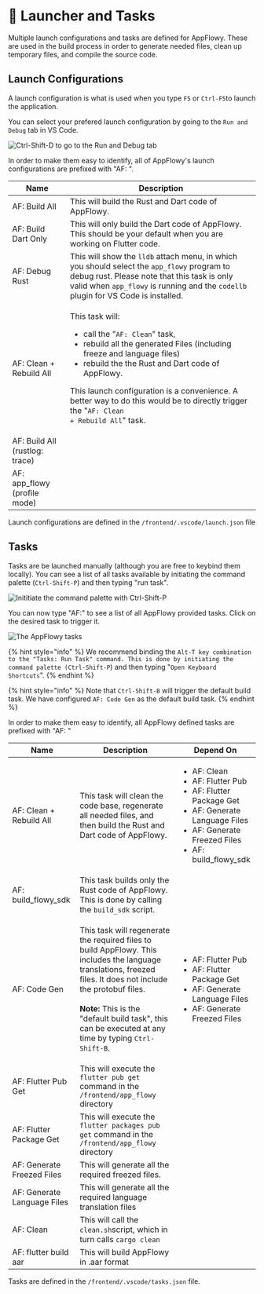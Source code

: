 # 🔁 Launcher and Tasks

Multiple launch configurations and tasks are defined for AppFlowy. These are used in the build process in order to generate needed files, clean up temporary files, and compile the source code.

## Launch Configurations

A launch configuration is what is used when you type `F5` or `Ctrl-F5`to launch the application.

You can select your prefered launch configuration by going to the `Run and Debug` tab in VS Code.

![Ctrl-Shift-D to go to the Run and Debug tab](../../../.gitbook/assets/vscode\_debug.png)

In order to make them easy to identify, all of AppFlowy's launch configurations are prefixed with "AF: ".

| Name                           | Description                                                                                                                                                                                                                                                                                                                                                                   |
| ------------------------------ | ----------------------------------------------------------------------------------------------------------------------------------------------------------------------------------------------------------------------------------------------------------------------------------------------------------------------------------------------------------------------------- |
| AF: Build All                  | This will build the Rust and Dart code of AppFlowy.                                                                                                                                                                                                                                                                                                                           |
| AF: Build Dart Only            | This will only build the Dart code of AppFlowy. This should be your default when you are working on Flutter code.                                                                                                                                                                                                                                                             |
| AF: Debug Rust                 | This will show the `lldb` attach menu, in which you should select the `app_flowy` program to debug rust. Please note that this task is only valid when `app_flowy` is running and the `codellb` plugin for VS Code is installed.                                                                                                                                              |
| AF: Clean + Rebuild All        | <p>This task will:</p><ul><li>call the "<code>AF: Clean</code>" task,</li><li>rebuild all the generated Files (including freeze and language files)</li><li>rebuild the the Rust and Dart code of AppFlowy.</li></ul><p>This launch configuration is a convenience. A better way to do this would be to directly trigger the "<code>AF: Clean + Rebuild All</code>" task.</p> |
| AF: Build All (rustlog: trace) |                                                                                                                                                                                                                                                                                                                                                                               |
| AF: app\_flowy (profile mode)  |                                                                                                                                                                                                                                                                                                                                                                               |

Launch configurations are defined in the `/frontend/.vscode/launch.json` file

## Tasks

Tasks are be launched manually (although you are free to keybind them locally). You can see a list of all tasks available by initiating the command palette (`Ctrl-Shift-P`) and then typing "run task".

![Inititiate the command palette with Ctrl-Shift-P](../../../.gitbook/assets/task\_pannel.png)

You can now type "AF:" to see a list of all AppFlowy provided tasks. Click on the desired task to trigger it.

![The AppFlowy tasks](../../../.gitbook/assets/task\_select.png)

{% hint style="info" %}
We recommend binding the `Alt-T key combination to the "Tasks: Run Task" command. This is done by initiating the command palette (Ctrl-Shift-P`) and then typing "`Open Keyboard Shortcuts`".
{% endhint %}

{% hint style="info" %}
Note that `Ctrl-Shift-B` will trigger the default build task. We have configured `AF: Code Gen` as the default build task.
{% endhint %}

In order to make them easy to identify, all AppFlowy defined tasks are prefixed with "AF: "

| Name                        | Description                                                                                                                                                                                                                                                                                                  | Depend On                                                                                                                                                                              |
| --------------------------- | ------------------------------------------------------------------------------------------------------------------------------------------------------------------------------------------------------------------------------------------------------------------------------------------------------------ | -------------------------------------------------------------------------------------------------------------------------------------------------------------------------------------- |
| AF: Clean + Rebuild All     | This task will clean the code base, regenerate all needed files, and then build the Rust and Dart code of AppFlowy.                                                                                                                                                                                          | <ul><li>AF: Clean</li><li>AF: Flutter Pub</li><li>AF: Flutter Package Get</li><li>AF: Generate Language Files</li><li>AF: Generate Freezed Files</li><li>AF: build_flowy_sdk</li></ul> |
| AF: build\_flowy\_sdk       | This task builds only the Rust code of AppFlowy. This is done by calling the `build_sdk` script.                                                                                                                                                                                                             |                                                                                                                                                                                        |
| AF: Code Gen                | <p>This task will regenerate the required files to build AppFlowy. This includes the language translations, freezed files. It does not include the protobuf files.<br><br><strong>Note:</strong> This is the "default build task", this can be executed at any time by typing <code>Ctrl-Shift-B</code>.</p> | <ul><li>AF: Flutter Pub</li><li>AF: Flutter Package Get</li><li>AF: Generate Language Files</li><li>AF: Generate Freezed Files</li></ul>                                               |
| AF: Flutter Pub Get         | This will execute the `flutter pub get` command in the `/frontend/app_flowy` directory                                                                                                                                                                                                                       |                                                                                                                                                                                        |
| AF: Flutter Package Get     | This will execute the `flutter packages pub get` command in the `/frontend/app_flowy` directory                                                                                                                                                                                                              |                                                                                                                                                                                        |
| AF: Generate Freezed Files  | This will generate all the required freezed files.                                                                                                                                                                                                                                                           |                                                                                                                                                                                        |
| AF: Generate Language Files | This will generate all the required language translation files                                                                                                                                                                                                                                               |                                                                                                                                                                                        |
| AF: Clean                   | This will call the `clean.sh`script, which in turn calls `cargo clean`                                                                                                                                                                                                                                       |                                                                                                                                                                                        |
| AF: flutter build aar       | This will build AppFlowy in .aar format                                                                                                                                                                                                                                                                      |                                                                                                                                                                                        |

Tasks are defined in the `/frontend/.vscode/tasks.json` file.
